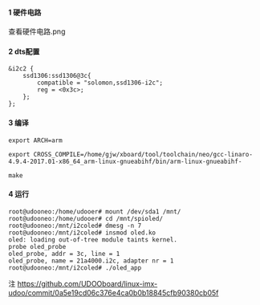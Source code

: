 #### 1 硬件电路

查看硬件电路.png

#### 2 dts配置

```
&i2c2 {
	ssd1306:ssd1306@3c{
		compatible = "solomon,ssd1306-i2c";
		reg = <0x3c>;
	};
};
```

#### 3 编译

```
export ARCH=arm

export CROSS_COMPILE=/home/gjw/xboard/tool/toolchain/neo/gcc-linaro-4.9.4-2017.01-x86_64_arm-linux-gnueabihf/bin/arm-linux-gnueabihf-

make
```

#### 4 运行

```
root@udooneo:/home/udooer# mount /dev/sda1 /mnt/
root@udooneo:/home/udooer# cd /mnt/spioled/
root@udooneo:/mnt/i2coled# dmesg -n 7
root@udooneo:/mnt/i2coled# insmod oled.ko 
oled: loading out-of-tree module taints kernel.
probe oled_probe
oled_probe, addr = 3c, line = 1
oled_probe, name = 21a4000.i2c, adapter nr = 1
root@udooneo:/mnt/i2coled# ./oled_app 

```

注 https://github.com/UDOOboard/linux-imx-udoo/commit/0a5e19cd06c376e4ca0b0b18845cfb90380cb05f
